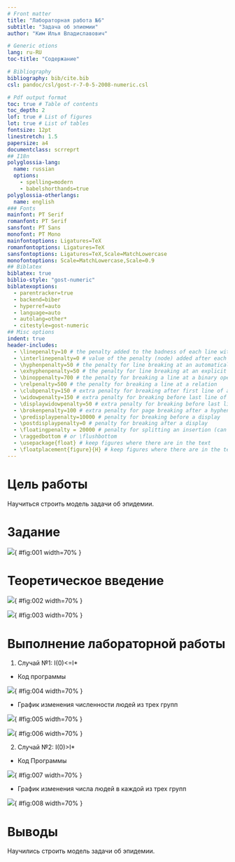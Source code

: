 ```yaml
---
# Front matter
title: "Лабораторная работа №6"
subtitle: "Задача об эпиемии"
author: "Ким Илья Владиславович"

# Generic otions
lang: ru-RU
toc-title: "Содержание"

# Bibliography
bibliography: bib/cite.bib
csl: pandoc/csl/gost-r-7-0-5-2008-numeric.csl

# Pdf output format
toc: true # Table of contents
toc_depth: 2
lof: true # List of figures
lot: true # List of tables
fontsize: 12pt
linestretch: 1.5
papersize: a4
documentclass: scrreprt
## I18n
polyglossia-lang:
  name: russian
  options:
	- spelling=modern
	- babelshorthands=true
polyglossia-otherlangs:
  name: english
### Fonts
mainfont: PT Serif
romanfont: PT Serif
sansfont: PT Sans
monofont: PT Mono
mainfontoptions: Ligatures=TeX
romanfontoptions: Ligatures=TeX
sansfontoptions: Ligatures=TeX,Scale=MatchLowercase
monofontoptions: Scale=MatchLowercase,Scale=0.9
## Biblatex
biblatex: true
biblio-style: "gost-numeric"
biblatexoptions:
  - parentracker=true
  - backend=biber
  - hyperref=auto
  - language=auto
  - autolang=other*
  - citestyle=gost-numeric
## Misc options
indent: true
header-includes:
  - \linepenalty=10 # the penalty added to the badness of each line within a paragraph (no associated penalty node) Increasing the value makes tex try to have fewer lines in the paragraph.
  - \interlinepenalty=0 # value of the penalty (node) added after each line of a paragraph.
  - \hyphenpenalty=50 # the penalty for line breaking at an automatically inserted hyphen
  - \exhyphenpenalty=50 # the penalty for line breaking at an explicit hyphen
  - \binoppenalty=700 # the penalty for breaking a line at a binary operator
  - \relpenalty=500 # the penalty for breaking a line at a relation
  - \clubpenalty=150 # extra penalty for breaking after first line of a paragraph
  - \widowpenalty=150 # extra penalty for breaking before last line of a paragraph
  - \displaywidowpenalty=50 # extra penalty for breaking before last line before a display math
  - \brokenpenalty=100 # extra penalty for page breaking after a hyphenated line
  - \predisplaypenalty=10000 # penalty for breaking before a display
  - \postdisplaypenalty=0 # penalty for breaking after a display
  - \floatingpenalty = 20000 # penalty for splitting an insertion (can only be split footnote in standard LaTeX)
  - \raggedbottom # or \flushbottom
  - \usepackage{float} # keep figures where there are in the text
  - \floatplacement{figure}{H} # keep figures where there are in the text
---
```


# Цель работы

Научиться строить модель задачи об эпидемии.

# Задание

![](image/1.jpg){ #fig:001 width=70% }

# Теоретическое введение

![](image/2.jpg){ #fig:002 width=70% }

![](image/3.jpg){ #fig:003 width=70% }

# Выполнение лабораторной работы

1. Случай №1: I(0)<=I*

- Код программы

![](image/4.jpg){ #fig:004 width=70% }

- График изменения численности людей из трех групп

![](image/5.jpg){ #fig:005 width=70% }

![](image/6.jpg){ #fig:006 width=70% }

2. Случай №2: I(0)>I*

- Код Программы

![](image/8.jpg){ #fig:007 width=70% }

- График изменения числа людей в каждой из трех групп

![](image/7.jpg){ #fig:008 width=70% }

# Выводы

Научились строить модель задачи об эпидемии.
